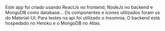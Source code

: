 Este app foi criado usando ReactJs no frontend, NodeJs no backend e MongoDB como database...
Os componentes e ícones utilizados foram os do Material-UI;
Para testes na api foi utilizado o Insomnia;
O backend está hospedado no Heroku e o MongoDB no Atlas.
